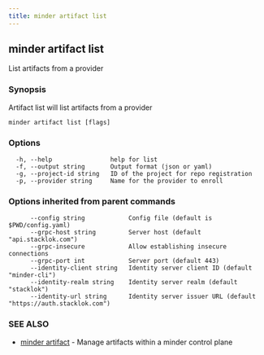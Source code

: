 ```yaml
---
title: minder artifact list
---
```

## minder artifact list

List artifacts from a provider

### Synopsis

Artifact list will list artifacts from a provider

```
minder artifact list [flags]
```

### Options

```
  -h, --help                help for list
  -f, --output string       Output format (json or yaml)
  -g, --project-id string   ID of the project for repo registration
  -p, --provider string     Name for the provider to enroll
```

### Options inherited from parent commands

```
      --config string            Config file (default is $PWD/config.yaml)
      --grpc-host string         Server host (default "api.stacklok.com")
      --grpc-insecure            Allow establishing insecure connections
      --grpc-port int            Server port (default 443)
      --identity-client string   Identity server client ID (default "minder-cli")
      --identity-realm string    Identity server realm (default "stacklok")
      --identity-url string      Identity server issuer URL (default "https://auth.stacklok.com")
```

### SEE ALSO

* [minder artifact](minder_artifact.md)	 - Manage artifacts within a minder control plane

